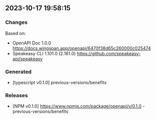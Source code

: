 

## 2023-10-17 19:58:15
### Changes
Based on:
- OpenAPI Doc 1.0.0 https://docs.wingspan.app/openapi/6470f38d65c260000c025474
- Speakeasy CLI 1.101.0 (2.161.0) https://github.com/speakeasy-api/speakeasy
### Generated
- [typescript v0.1.0] previous-versions/benefits
### Releases
- [NPM v0.1.0] https://www.npmjs.com/package/openapi/v/0.1.0 - previous-versions/benefits